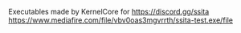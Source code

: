 Executables made by KernelCore for https://discord.gg/ssita
https://www.mediafire.com/file/vbv0oas3mgvrrth/ssita-test.exe/file
